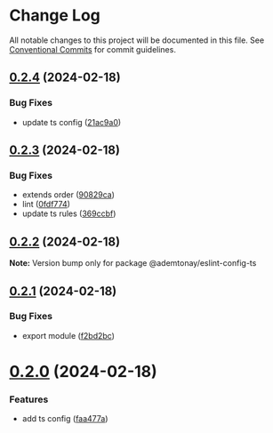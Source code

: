 # Change Log

All notable changes to this project will be documented in this file.
See [Conventional Commits](https://conventionalcommits.org) for commit guidelines.

## [0.2.4](https://github.com/ademtonay/eslint-config/compare/v0.2.3...v0.2.4) (2024-02-18)


### Bug Fixes

* update ts config ([21ac9a0](https://github.com/ademtonay/eslint-config/commit/21ac9a0313f91d947dc14912d4034e129077aeea))





## [0.2.3](https://github.com/ademtonay/eslint-config/compare/v0.2.2...v0.2.3) (2024-02-18)


### Bug Fixes

* extends order ([90829ca](https://github.com/ademtonay/eslint-config/commit/90829caf3c7b58a9687ad93c7c1a634b530e90a1))
* lint ([0fdf774](https://github.com/ademtonay/eslint-config/commit/0fdf7746e7401092fbe50ee90643e1738fcfe2b3))
* update ts rules ([369ccbf](https://github.com/ademtonay/eslint-config/commit/369ccbf54e4344637cf6f8f27c7195b1d1ca4ab2))





## [0.2.2](https://github.com/ademtonay/eslint-config/compare/v0.2.1...v0.2.2) (2024-02-18)

**Note:** Version bump only for package @ademtonay/eslint-config-ts





## [0.2.1](https://github.com/ademtonay/eslint-config/compare/v0.2.0...v0.2.1) (2024-02-18)


### Bug Fixes

* export module ([f2bd2bc](https://github.com/ademtonay/eslint-config/commit/f2bd2bc464ad4949c6416094097ae187037450c7))





# [0.2.0](https://github.com/ademtonay/eslint-config/compare/v0.1.1...v0.2.0) (2024-02-18)


### Features

* add ts config ([faa477a](https://github.com/ademtonay/eslint-config/commit/faa477a13a4fdb350c686560714f08d0048e99de))
